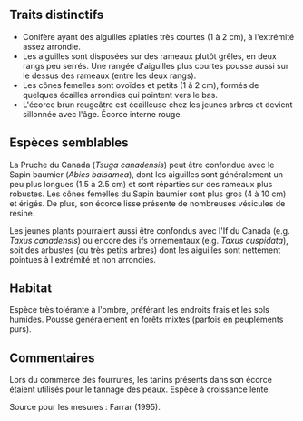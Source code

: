 
<!--
1-https://www.inaturalist.org/observations/255474536
2-https://www.inaturalist.org/observations/257139247
1-https://www.inaturalist.org/observations/257893210
1-https://www.inaturalist.org/observations/259676917
1-https://www.inaturalist.org/observations/253778698
1-https://www.inaturalist.org/observations/257735080
1-https://www.inaturalist.org/observations/257736429
1-https://www.inaturalist.org/observations/258692766
-->

## Traits distinctifs

- Conifère ayant des aiguilles aplaties très courtes (1 à 2 cm), à l'extrémité assez arrondie.
- Les aiguilles sont disposées sur des rameaux plutôt grêles, en deux rangs peu serrés. Une rangée d'aiguilles plus courtes pousse aussi sur le dessus des rameaux (entre les deux rangs).
- Les cônes femelles sont ovoïdes et petits (1 à 2 cm),  formés de quelques écailles arrondies qui pointent vers le bas.
- L'écorce brun rougeâtre est écailleuse chez les jeunes arbres et devient sillonnée avec l'âge. Écorce interne rouge. 

## Espèces semblables

La Pruche du Canada (_Tsuga canadensis_) peut être confondue avec le Sapin baumier (_Abies balsamea_), dont les aiguilles sont généralement un peu plus longues (1.5 à 2.5 cm) et sont réparties sur des rameaux plus robustes. Les cônes femelles du Sapin baumier sont plus gros (4 à 10 cm) et érigés. De plus, son écorce lisse présente de nombreuses vésicules de résine.   

Les jeunes plants pourraient aussi être confondus avec l'If du Canada (e.g. _Taxus canadensis_) ou encore des ifs ornementaux (e.g. _Taxus cuspidata_), soit des arbustes (ou très petits arbres) dont les aiguilles sont nettement pointues à l'extrémité et non arrondies. 


## Habitat

Espèce très tolérante à l'ombre, préférant les endroits frais et les sols humides. Pousse généralement en forêts mixtes (parfois en peuplements purs).

## Commentaires

Lors du commerce des fourrures, les tanins présents dans son écorce étaient utilisés pour le tannage des peaux. Espèce à croissance lente. 

Source pour les mesures : Farrar (1995). 


